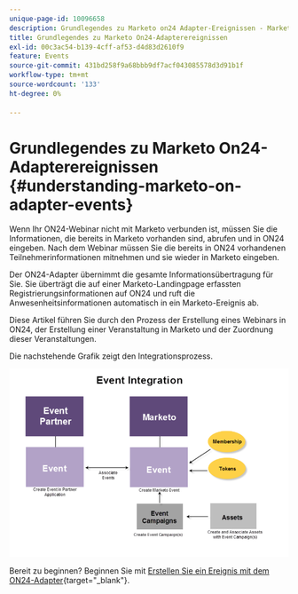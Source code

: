 ```yaml
---
unique-page-id: 10096658
description: Grundlegendes zu Marketo on24 Adapter-Ereignissen - Marketo Docs - Produktdokumentation
title: Grundlegendes zu Marketo On24-Adapterereignissen
exl-id: 00c3ac54-b139-4cff-af53-d4d83d2610f9
feature: Events
source-git-commit: 431bd258f9a68bbb9df7acf043085578d3d91b1f
workflow-type: tm+mt
source-wordcount: '133'
ht-degree: 0%

---
```


# Grundlegendes zu Marketo On24-Adapterereignissen {#understanding-marketo-on-adapter-events}

Wenn Ihr ON24-Webinar nicht mit Marketo verbunden ist, müssen Sie die Informationen, die bereits in Marketo vorhanden sind, abrufen und in ON24 eingeben. Nach dem Webinar müssen Sie die bereits in ON24 vorhandenen Teilnehmerinformationen mitnehmen und sie wieder in Marketo eingeben.

Der ON24-Adapter übernimmt die gesamte Informationsübertragung für Sie. Sie überträgt die auf einer Marketo-Landingpage erfassten Registrierungsinformationen auf ON24 und ruft die Anwesenheitsinformationen automatisch in ein Marketo-Ereignis ab.

Diese Artikel führen Sie durch den Prozess der Erstellung eines Webinars in ON24, der Erstellung einer Veranstaltung in Marketo und der Zuordnung dieser Veranstaltungen.

Die nachstehende Grafik zeigt den Integrationsprozess.

![](assets/image2015-12-16-11-3a26-3a29.png)

Bereit zu beginnen? Beginnen Sie mit [Erstellen Sie ein Ereignis mit dem ON24-Adapter](/help/marketo/product-docs/demand-generation/events/create-an-event/create-an-event-with-the-marketo-on24-adapter.md){target="_blank"}.
